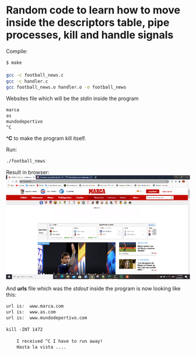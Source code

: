 # Random code to learn how to move inside the descriptors table, pipe processes, kill and handle signals

Compile:
```bash
$ make

gcc -c football_news.c
gcc -c handler.c
gcc football_news.o handler.o -o football_news
```
Websites file which will be the *stdin* inside the program
```text
marca
as
mundodeportivo
^C
```
**^C** to make the program kill itself.

Run:
```bash
./football_news
```
Result in browser:
![url_browser](./urls.jpg)

And **urls** file which was the *stdout* inside the program is now looking like this:
```text
url is:  www.marca.com
url is:  www.as.com
url is:  www.mundodeportivo.com

kill -INT 1472

	I received ^C I have to run away!
	Hasta la vista ....

```